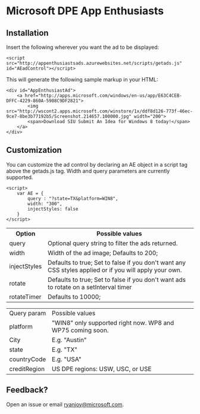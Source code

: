 Microsoft DPE App Enthusiasts
=================

## Installation

Insert the following wherever you want the ad to be displayed:
    
    <script src="http://appenthusiastsads.azurewebsites.net/scripts/getads.js" id="AEadControl"></script>

This will generate the following sample markup in your HTML:
    
    <div id="AppEnthusiastAd">
    	<a href="http://apps.microsoft.com/windows/en-us/app/E63C4CEB-DFFC-4229-860A-5908C9DF2821">
			<img src="http://wscont2.apps.microsoft.com/winstore/1x/ddf8d126-773f-46ec-9ce7-8be3b77192b5/Screenshot.214657.100000.jpg" width="200">
			<span>Download SIU Submit An Idea for Windows 8 today!</span>
		</a>
	</div>
    
## Customization

You can customize the ad control by declaring an AE object in a script tag above the getads.js tag. Width and query parameters are currently supported.


    <script>
        var AE = {
            query : "?state=TX&platform=WIN8",
            width: "300",
            injectStyles: false
        }
    </script>
    
    
<table>
    <tr>
        <th>Option</th>
        <th>Possible values</th>
    </tr>
    <tr>
        <td>query</td>
        <td>Optional query string to filter the ads returned.</td>
    </tr>
    <tr>
        <td>width</td>
        <td>Width of the ad image; Defaults to 200;</td>
    </tr>
    <tr>
        <td>injectStyles</td>
        <td>Defaults to true; Set to false if you don't want any CSS styles applied or if you will apply your own.</td>
    </tr>
    <tr>
        <td>rotate</td>
        <td>Defaults to true; Set to false if you don't want ads to rotate on a setInterval timer</td>
    </tr>
    <tr>
        <td>rotateTimer</td>
        <td>Defaults to 10000;</td>
    </tr>
</table>

<table>
    <tr>
        <td>Query param</td>
        <td>Possible values</td>
    </tr>
    <tr>
        <td>platform</td>
        <td>"WIN8" only supported right now. WP8 and WP75 coming soon.</td>
    </tr>
    <tr>
        <td>City</td>
        <td>E.g. "Austin"</td>
    </tr>
    <tr>
        <td>state</td>
        <td>E.g. "TX"</td>
    </tr>
    <tr>
        <td>countryCode</td>
        <td>E.g. "USA"</td>
    </tr>
    <tr>
        <td>creditRegion</td>
        <td>US DPE regions: USW, USC, or USE</td>
    </tr>
</table>

## Feedback?

Open an issue or email ryanjoy@microsoft.com.
